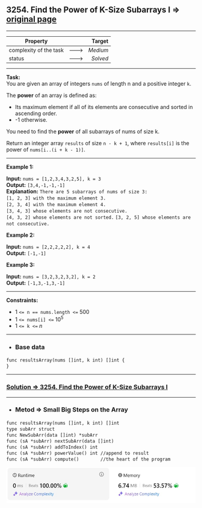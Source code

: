 ## 3254. Find the Power of K-Size Subarrays I => [original page](https://leetcode.com/problems/find-the-power-of-k-size-subarrays-i/description/ "https://leetcode.com/problems/find-the-power-of-k-size-subarrays-i/description/")

---
| Property               |      |   Target |              
|------------------------|:----:|---------:|
| complexity of the task | ---> | _Medium_ |
| status                 | ---> | _Solved_ |

---
**Task:**  
You are given an array of integers `nums` of length n and a positive integer `k`.

The **power** of an array is defined as:

  *  Its maximum element if all of its elements are consecutive and sorted in ascending order.
  *  -1 otherwise.

You need to find the **power** of all
subarrays
of nums of size k.

Return an integer array `results` of size `n - k + 1`, where `results[i]` is the power of `nums[i..(i + k - 1)]`.

---
**Example 1:**

**Input:** `nums = [1,2,3,4,3,2,5], k = 3`  
**Output:** `[3,4,-1,-1,-1]`  
**Explanation:** `There are 5 subarrays of nums of size 3:`  
`[1, 2, 3] with the maximum element 3.`  
`[2, 3, 4] with the maximum element 4.`  
`[3, 4, 3] whose elements are not consecutive.`  
`[4, 3, 2] whose elements are not sorted.`
`[3, 2, 5] whose elements are not consecutive.`

**Example 2:**

**Input:** `nums = [2,2,2,2,2], k = 4`  
**Output:** `[-1,-1]`     

**Example 3:**

**Input:** `nums = [3,2,3,2,3,2], k = 2`  
**Output:** `[-1,3,-1,3,-1]` 

---
**Constraints:**  
   * $1$ `<= n == nums.length <=` $500$
   * $1$ `<= nums[i] <=` $10^5$
   * $1$ `<= k <=` $n$

---
* ### Base data

```Golang
func resultsArray(nums []int, k int) []int {
}
```

---
### [Solution => 3254. Find the Power of K-Size Subarrays I](https://github.com/Ekvo/Leetcode-problems/blob/main/Leetcode-Problems-List/3254-Find-the-Power-of-K-Size-Subarrays-I/findPowerKSizeSubarraysI.go "https://github.com/Ekvo/Leetcode-problems/blob/main/Leetcode-Problems-List/3254-Find-the-Power-of-K-Size-Subarrays-I/findPowerKSizeSubarraysI.go")

---
* ### Metod => Small Big Steps on the Array
```Golang
func resultsArray(nums []int, k int) []int
type subArr struct
func NewSubArr(data []int) *subArr
func (sA *subArr) nextSubArr(data []int)
func (sA *subArr) addToIndex() int 
func (sA *subArr) powerValue() int //append to result
func (sA *subArr) compute()        //the heart of the program
```

![submit](https://github.com/Ekvo/Leetcode-problems/blob/main/Leetcode-Problems-Submit-Screenshots/3254_Find_the_Power_of_K-Size_Subarrays_I.jpg)
 

